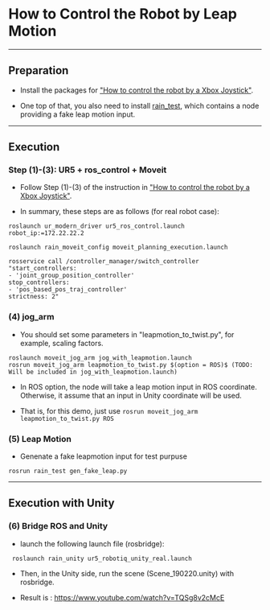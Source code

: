 # How to Control the Robot by Leap Motion

------------------------

## Preparation

- Install the packages for ["How to control the robot by a Xbox Joystick"](https://github.com/inmo-jang/rain_teleoperation/edit/master/xbox_teleop.md). 

- One top of that, you also need to install [rain_test](https://github.com/inmo-jang/rain_test), which contains a node providing a fake leap motion input. 

-------------------------
## Execution

### Step (1)-(3): UR5 + ros_control + Moveit

- Follow Step (1)-(3) of the instruction in ["How to control the robot by a Xbox Joystick"](https://github.com/inmo-jang/rain_teleoperation/edit/master/xbox_teleop.md). 

- In summary, these steps are as follows (for real robot case):

```
roslaunch ur_modern_driver ur5_ros_control.launch robot_ip:=172.22.22.2
```

```
roslaunch rain_moveit_config moveit_planning_execution.launch
```

```
rosservice call /controller_manager/switch_controller "start_controllers:
- 'joint_group_position_controller'
stop_controllers:
- 'pos_based_pos_traj_controller'
strictness: 2"
```


### (4) jog_arm

* You should set some parameters in "leapmotion_to_twist.py", for example, scaling factors.  
```
roslaunch moveit_jog_arm jog_with_leapmotion.launch
rosrun moveit_jog_arm leapmotion_to_twist.py $(option = ROS)$ (TODO: Will be included in jog_with_leapmotion.launch)
```
- In ROS option, the node will take a leap motion input in ROS coordinate. Otherwise, it assume that an input in Unity coordinate will be used. 

- That is, for this demo, just use `rosrun moveit_jog_arm leapmotion_to_twist.py ROS`

### (5) Leap Motion

* Genenate a fake leapmotion input for test purpuse

```
rosrun rain_test gen_fake_leap.py
```

------------------------

## Execution with Unity

### (6) Bridge ROS and Unity

* launch the following launch file (rosbridge):

```
 roslaunch rain_unity ur5_robotiq_unity_real.launch
```

* Then, in the Unity side, run the scene (Scene_190220.unity) with rosbridge.

* Result is : https://www.youtube.com/watch?v=TQSg8v2cMcE
